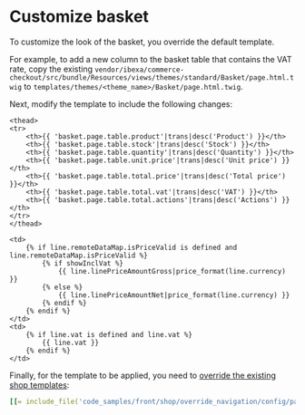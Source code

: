 # Customize basket

To customize the look of the basket, you override the default template.

For example, to add a new column to the basket table that contains the VAT rate,
copy the existing `vendor/ibexa/commerce-checkout/src/bundle/Resources/views/themes/standard/Basket/page.html.twig` to `templates/themes/<theme_name>/Basket/page.html.twig`.

Next, modify the template to include the following changes:

``` html+twig hl_lines="8 22 23 24 25 26"
<thead>
<tr>
    <th>{{ 'basket.page.table.product'|trans|desc('Product') }}</th>
    <th>{{ 'basket.page.table.stock'|trans|desc('Stock') }}</th>
    <th>{{ 'basket.page.table.quantity'|trans|desc('Quantity') }}</th>
    <th>{{ 'basket.page.table.unit.price'|trans|desc('Unit price') }}</th>
    <th>{{ 'basket.page.table.total.price'|trans|desc('Total price') }}</th>
    <th>{{ 'basket.page.table.total.vat'|trans|desc('VAT') }}</th>
    <th>{{ 'basket.page.table.total.actions'|trans|desc('Actions') }}</th>
</tr>
</thead>

<td>
    {% if line.remoteDataMap.isPriceValid is defined and line.remoteDataMap.isPriceValid %}
        {% if showInclVat %}
            {{ line.linePriceAmountGross|price_format(line.currency) }}
        {% else %}
            {{ line.linePriceAmountNet|price_format(line.currency) }}
        {% endif %}
    {% endif %}
</td>
<td>
    {% if line.vat is defined and line.vat %}
        {{ line.vat }}
    {% endif %}
</td>   
```

Finally, for the template to be applied, you need to [override the existing shop templates](../templates/overriding_shop_templates.md):

``` yaml
[[= include_file('code_samples/front/shop/override_navigation/config/packages/design.yaml') =]]
```
